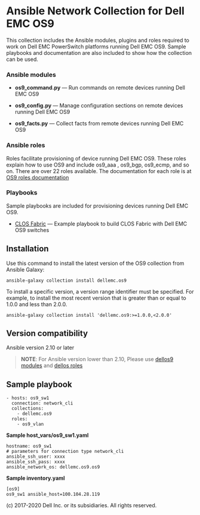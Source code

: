 # Ansible Network Collection for Dell EMC OS9

This collection includes the Ansible modules, plugins and roles required to work on Dell EMC PowerSwitch platforms running Dell EMC OS9. Sample playbooks and documentation are also included to show how the collection can be used.

### Ansible modules

- **os9_command.py** — Run commands on remote devices running Dell EMC OS9

- **os9_config.py** — Manage configuration sections on remote devices running Dell EMC OS9
  
- **os9_facts.py** — Collect facts from remote devices running Dell EMC OS9

### Ansible roles
Roles facilitate provisioning of device running Dell EMC OS9. These roles explain how to use OS9 and include os9_aaa , os9_bgp, os9_ecmp, and so on. There are over 22 roles available. The documentation for each role is at [OS9 roles documentation](https://github.com/ansible-collections/dellemc.os9/blob/master/docs/roles.rst)

### Playbooks
Sample playbooks are included for provisioning devices running Dell EMC OS9.

- [CLOS Fabric](https://github.com/ansible-collections/dellemc.os9/blob/master/playbooks/clos_fabric_ebgp/README.md) — Example playbook to build CLOS Fabric with Dell EMC OS9 switches

## Installation
Use this command to install the latest version of the OS9 collection from Ansible Galaxy:

    ansible-galaxy collection install dellemc.os9

To install a specific version, a version range identifier must be specified. For example, to install the most recent version that is greater than or equal to 1.0.0 and less than 2.0.0.

    ansible-galaxy collection install 'dellemc.os9:>=1.0.0,<2.0.0'

## Version compatibility
Ansible version 2.10 or later

> **NOTE**: For Ansible version lower than 2.10, Please use [dellos9 modules](https://ansible-dellos-docs.readthedocs.io/en/latest/modules.html#os9-modules) and [dellos roles](https://ansible-dellos-docs.readthedocs.io/en/latest/roles.html)

## Sample playbook

    - hosts: os9_sw1
      connection: network_cli
      collections:
        - dellemc.os9
      roles:
        - os9_vlan

**Sample host_vars/os9_sw1.yaml**

    hostname: os9_sw1
    # parameters for connection type network_cli
    ansible_ssh_user: xxxx
    ansible_ssh_pass: xxxx
    ansible_network_os: dellemc.os9.os9

**Sample inventory.yaml**

    [os9]
    os9_sw1 ansible_host=100.104.28.119

(c) 2017-2020 Dell Inc. or its subsidiaries. All rights reserved.
